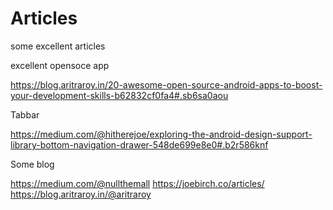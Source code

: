 # Articles
some excellent articles





excellent opensoce app

https://blog.aritraroy.in/20-awesome-open-source-android-apps-to-boost-your-development-skills-b62832cf0fa4#.sb6sa0aou



Tabbar 

https://medium.com/@hitherejoe/exploring-the-android-design-support-library-bottom-navigation-drawer-548de699e8e0#.b2r586knf


Some blog

https://medium.com/@nullthemall
https://joebirch.co/articles/
https://blog.aritraroy.in/@aritraroy




